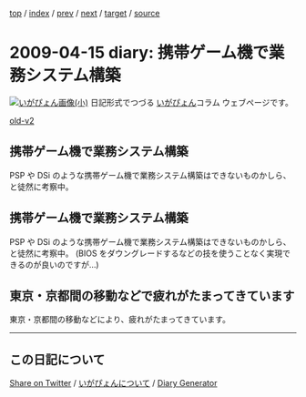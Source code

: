 [top](https://igapyon.github.io/diary/) 
 / [index](https://igapyon.github.io/diary/2009/index.html) 
 / [prev](https://igapyon.github.io/diary/2009/ig090412.html) 
 / [next](https://igapyon.github.io/diary/2009/ig090422.html) 
 / [target](https://igapyon.github.io/diary/2009/ig090415.html) 
 / [source](https://github.com/igapyon/diary/blob/gh-pages/2009/ig090415.html.src.md) 

2009-04-15 diary: 携帯ゲーム機で業務システム構築
=====================================================================================================
[![いがぴょん画像(小)](https://igapyon.github.io/diary/images/iga200306s.jpg "いがぴょん")](https://igapyon.github.io/diary/memo/memoigapyon.html) 日記形式でつづる [いがぴょん](https://igapyon.github.io/diary/memo/memoigapyon.html)コラム ウェブページです。

[old-v2](ig090415-orig.html)

## 携帯ゲーム機で業務システム構築

PSP や DSi のような携帯ゲーム機で業務システム構築はできないものかしら、と徒然に考察中。


## 携帯ゲーム機で業務システム構築

PSP や DSi のような携帯ゲーム機で業務システム構築はできないものかしら、と徒然に考察中。
(BIOS をダウングレードするなどの技を使うことなく実現できるのが良いのですが…)

## 東京・京都間の移動などで疲れがたまってきています

東京・京都間の移動などにより、疲れがたまってきています。

----------------------------------------------------------------------------------------------------

## この日記について

[Share on Twitter](https://twitter.com/intent/tweet?hashtags=igapyon%2Cdiary%2C%E3%81%84%E3%81%8C%E3%81%B4%E3%82%87%E3%82%93&text=%E6%90%BA%E5%B8%AF%E3%82%B2%E3%83%BC%E3%83%A0%E6%A9%9F%E3%81%A7%E6%A5%AD%E5%8B%99%E3%82%B7%E3%82%B9%E3%83%86%E3%83%A0%E6%A7%8B%E7%AF%89&url=https%3A%2F%2Figapyon.github.io%2Fdiary%2F2009%2Fig090415.html) / [いがぴょんについて](https://igapyon.github.io/diary/memo/memoigapyon.html) / [Diary Generator](https://github.com/igapyon/igapyonv3)

